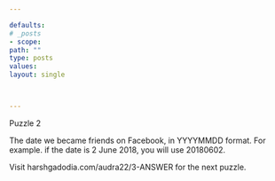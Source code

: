 ```yaml
---

defaults:
# _posts
- scope:
path: ""
type: posts
values:
layout: single



---
```


Puzzle 2

The date we became friends on Facebook, in YYYYMMDD format. For example. if the date is 2 June 2018, you will use 20180602.

Visit harshgadodia.com/audra22/3-ANSWER for the next puzzle.





